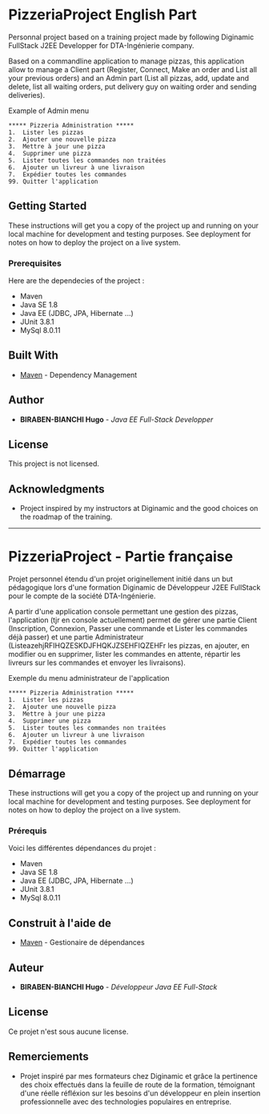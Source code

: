 # PizzeriaProject English Part




Personnal project based on a training project made by following Diginamic FullStack J2EE Developper for DTA-Ingénierie company.






Based on a commandline application to manage pizzas, this application allow to manage a Client part (Register, Connect, Make an order and List all your previous orders) and an Admin part (List all pizzas, add, update and delete, list all waiting orders, put delivery guy on waiting order and sending deliveries).





Example of Admin menu
```
***** Pizzeria Administration *****
1.  Lister les pizzas
2.  Ajouter une nouvelle pizza
3.  Mettre à jour une pizza
4.  Supprimer une pizza
5.  Lister toutes les commandes non traitées
6.  Ajouter un livreur à une livraison
7.  Expédier toutes les commandes
99. Quitter l'application
```

## Getting Started

These instructions will get you a copy of the project up and running on your local machine for development and testing purposes. See deployment for notes on how to deploy the project on a live system.

### Prerequisites

Here are the dependecies of the project :

- Maven 
- Java SE 1.8
- Java EE (JDBC, JPA, Hibernate ...)
- JUnit 3.8.1
- MySql 8.0.11

## Built With
* [Maven](https://maven.apache.org/) - Dependency Management

## Author

* **BIRABEN-BIANCHI Hugo** - *Java EE Full-Stack Developper*

## License

This project is not licensed.

## Acknowledgments

* Project inspired by my instructors at Diginamic and the good choices on the roadmap of the training.

----------------------------------------------------------------------------------------------------------------
# PizzeriaProject - Partie française

Projet personnel étendu d'un projet originellement initié dans un but pédagogique lors d'une formation Diginamic de Développeur J2EE FullStack pour le compte de la société DTA-Ingénierie.

A partir d'une application console permettant une gestion des pizzas, l'application (tjr en console actuellement) permet de gérer une partie Client (Inscription, Connexion, Passer une commande et Lister les commandes déjà passer) et une partie Administrateur (ListeazehjRFIHQZESKDJFHQKJZSEHFIQZEHFr les pizzas, en ajouter, en modifier ou en supprimer, lister les commandes en attente, répartir les livreurs sur les commandes et envoyer les livraisons).

Exemple du menu administrateur de l'application
```
***** Pizzeria Administration *****
1.  Lister les pizzas
2.  Ajouter une nouvelle pizza
3.  Mettre à jour une pizza
4.  Supprimer une pizza
5.  Lister toutes les commandes non traitées
6.  Ajouter un livreur à une livraison
7.  Expédier toutes les commandes
99. Quitter l'application
```

## Démarrage

These instructions will get you a copy of the project up and running on your local machine for development and testing purposes. See deployment for notes on how to deploy the project on a live system.

### Prérequis

Voici les différentes dépendances du projet : 

- Maven 
- Java SE 1.8
- Java EE (JDBC, JPA, Hibernate ...)
- JUnit 3.8.1
- MySql 8.0.11

## Construit à l'aide de
* [Maven](https://maven.apache.org/) -  Gestionaire de dépendances

## Auteur

* **BIRABEN-BIANCHI Hugo** - *Développeur Java EE Full-Stack*

## License

Ce projet n'est sous aucune license.

## Remerciements

* Projet inspiré par mes formateurs chez Diginamic et grâce la pertinence des choix effectués dans la feuille de route de la formation, témoignant d'une réelle réfléxion sur les besoins d'un développeur en plein insertion professionnelle avec des technologies populaires en entreprise.
